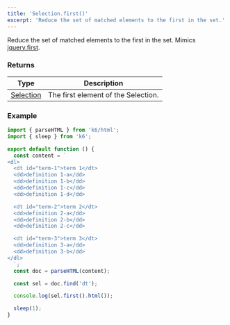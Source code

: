 ```yaml
---
title: 'Selection.first()'
excerpt: 'Reduce the set of matched elements to the first in the set.'
---
```


Reduce the set of matched elements to the first in the set.
Mimics [jquery.first](https://api.jquery.com/first/).

### Returns

| Type                                                 | Description                         |
| ---------------------------------------------------- | ----------------------------------- |
| [Selection](/javascript-api/v0.32/k6-html/selection) | The first element of the Selection. |

### Example

<CodeGroup labels={[]}>

```javascript
import { parseHTML } from 'k6/html';
import { sleep } from 'k6';

export default function () {
  const content = `
<dl>
  <dt id="term-1">term 1</dt>
  <dd>definition 1-a</dd>
  <dd>definition 1-b</dd>
  <dd>definition 1-c</dd>
  <dd>definition 1-d</dd>

  <dt id="term-2">term 2</dt>
  <dd>definition 2-a</dd>
  <dd>definition 2-b</dd>
  <dd>definition 2-c</dd>

  <dt id="term-3">term 3</dt>
  <dd>definition 3-a</dd>
  <dd>definition 3-b</dd>
</dl>
  `;
  const doc = parseHTML(content);

  const sel = doc.find('dt');

  console.log(sel.first().html());

  sleep(1);
}
```

</CodeGroup>
